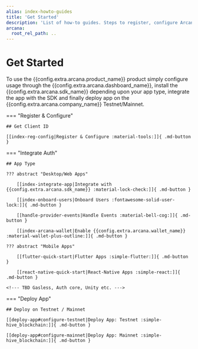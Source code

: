 ```yaml
---
alias: index-howto-guides
title: 'Get Started'
description: 'List of how-to guides. Steps to register, configure Arcana Auth usage with the dashboard, integrate app, onboard users, perform Web3 wallet ops and sign blockchain transactions.'
arcana:
  root_rel_path: ..
---
```


# Get Started

To use the {{config.extra.arcana.product_name}} product simply configure usage through the {{config.extra.arcana.dashboard_name}}, install the {{config.extra.arcana.sdk_name}} depending upon your app type, integrate the app with the SDK and finally deploy app on the {{config.extra.arcana.company_name}} Testnet/Mainnet. 

=== "Register & Configure"

    ## Get Client ID

    [[index-reg-config|Register & Configure :material-tools:]]{ .md-button }

=== "Integrate Auth"

    ## App Type

    ??? abstract "Desktop/Web Apps"

        [[index-integrate-app|Integrate with {{config.extra.arcana.sdk_name}} :material-lock-check:]]{ .md-button }

        [[index-onboard-users|Onboard Users :fontawesome-solid-user-lock:]]{ .md-button }

        [[handle-provider-events|Handle Events :material-bell-cog:]]{ .md-button }

        [[index-arcana-wallet|Enable {{config.extra.arcana.wallet_name}} :material-wallet-plus-outline:]]{ .md-button }

    ??? abstract "Mobile Apps"

        [[flutter-quick-start|Flutter Apps :simple-flutter:]]{ .md-button }

        [[react-native-quick-start|React-Native Apps :simple-react:]]{ .md-button }

    <!--- TBD Gasless, Auth core, Unity etc. --->

=== "Deploy App"

    ## Deploy on Testnet / Mainnet

    [[deploy-app#configure-testnet|Deploy App: Testnet :simple-hive_blockchain:]]{ .md-button }

    [[deploy-app#configure-mainnet|Deploy App: Mainnet :simple-hive_blockchain:]]{ .md-button }
